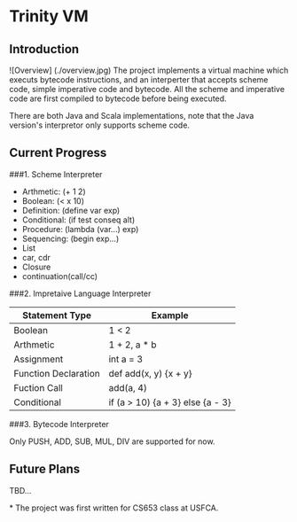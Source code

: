 # Trinity VM


## Introduction
![Overview] (./overview.jpg)
The project implements a virtual machine which executs bytecode instructions, and an interperter that accepts scheme code, simple imperative code and bytecode. All the scheme and imperative code are first compiled to bytecode before being executed.


There are both Java and Scala implementations, note that the Java version's interpretor only supports scheme code.

## Current Progress
###1. Scheme Interpreter
* Arthmetic:   (+ 1 2)
* Boolean:     (< x 10)
* Definition:  (define var exp)
* Conditional: (if test conseq alt) 
* Procedure:   (lambda (var...) exp) 
* Sequencing:  (begin exp...)
* List
* car, cdr
* Closure
* continuation(call/cc)

###2. Impretaive Language Interpreter

Statement Type              | Example
---------------------- | --------------------------------
Boolean                | 1 < 2
Arthmetic              | 1 + 2, a * b
Assignment             | int a = 3
Function Declaration   | def add(x, y) {x + y}
Fuction Call           | add(a, 4)
Conditional            | if (a > 10) {a + 3} else {a - 3}

###3. Bytecode Interpreter


Only PUSH, ADD, SUB, MUL, DIV are supported for now.


## Future Plans
TBD...

\* The project was first written for CS653 class at USFCA.